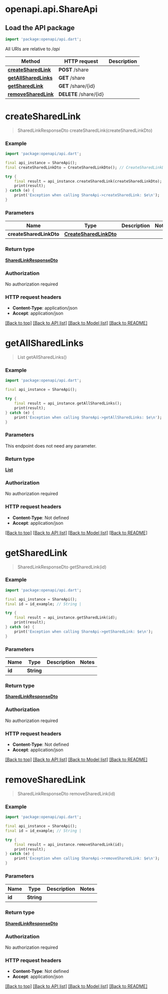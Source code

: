 # openapi.api.ShareApi

## Load the API package
```dart
import 'package:openapi/api.dart';
```

All URIs are relative to */api*

Method | HTTP request | Description
------------- | ------------- | -------------
[**createSharedLink**](ShareApi.md#createsharedlink) | **POST** /share | 
[**getAllSharedLinks**](ShareApi.md#getallsharedlinks) | **GET** /share | 
[**getSharedLink**](ShareApi.md#getsharedlink) | **GET** /share/{id} | 
[**removeSharedLink**](ShareApi.md#removesharedlink) | **DELETE** /share/{id} | 


# **createSharedLink**
> SharedLinkResponseDto createSharedLink(createSharedLinkDto)



### Example
```dart
import 'package:openapi/api.dart';

final api_instance = ShareApi();
final createSharedLinkDto = CreateSharedLinkDto(); // CreateSharedLinkDto | 

try {
    final result = api_instance.createSharedLink(createSharedLinkDto);
    print(result);
} catch (e) {
    print('Exception when calling ShareApi->createSharedLink: $e\n');
}
```

### Parameters

Name | Type | Description  | Notes
------------- | ------------- | ------------- | -------------
 **createSharedLinkDto** | [**CreateSharedLinkDto**](CreateSharedLinkDto.md)|  | 

### Return type

[**SharedLinkResponseDto**](SharedLinkResponseDto.md)

### Authorization

No authorization required

### HTTP request headers

 - **Content-Type**: application/json
 - **Accept**: application/json

[[Back to top]](#) [[Back to API list]](../README.md#documentation-for-api-endpoints) [[Back to Model list]](../README.md#documentation-for-models) [[Back to README]](../README.md)

# **getAllSharedLinks**
> List<SharedLinkResponseDto> getAllSharedLinks()



### Example
```dart
import 'package:openapi/api.dart';

final api_instance = ShareApi();

try {
    final result = api_instance.getAllSharedLinks();
    print(result);
} catch (e) {
    print('Exception when calling ShareApi->getAllSharedLinks: $e\n');
}
```

### Parameters
This endpoint does not need any parameter.

### Return type

[**List<SharedLinkResponseDto>**](SharedLinkResponseDto.md)

### Authorization

No authorization required

### HTTP request headers

 - **Content-Type**: Not defined
 - **Accept**: application/json

[[Back to top]](#) [[Back to API list]](../README.md#documentation-for-api-endpoints) [[Back to Model list]](../README.md#documentation-for-models) [[Back to README]](../README.md)

# **getSharedLink**
> SharedLinkResponseDto getSharedLink(id)



### Example
```dart
import 'package:openapi/api.dart';

final api_instance = ShareApi();
final id = id_example; // String | 

try {
    final result = api_instance.getSharedLink(id);
    print(result);
} catch (e) {
    print('Exception when calling ShareApi->getSharedLink: $e\n');
}
```

### Parameters

Name | Type | Description  | Notes
------------- | ------------- | ------------- | -------------
 **id** | **String**|  | 

### Return type

[**SharedLinkResponseDto**](SharedLinkResponseDto.md)

### Authorization

No authorization required

### HTTP request headers

 - **Content-Type**: Not defined
 - **Accept**: application/json

[[Back to top]](#) [[Back to API list]](../README.md#documentation-for-api-endpoints) [[Back to Model list]](../README.md#documentation-for-models) [[Back to README]](../README.md)

# **removeSharedLink**
> SharedLinkResponseDto removeSharedLink(id)



### Example
```dart
import 'package:openapi/api.dart';

final api_instance = ShareApi();
final id = id_example; // String | 

try {
    final result = api_instance.removeSharedLink(id);
    print(result);
} catch (e) {
    print('Exception when calling ShareApi->removeSharedLink: $e\n');
}
```

### Parameters

Name | Type | Description  | Notes
------------- | ------------- | ------------- | -------------
 **id** | **String**|  | 

### Return type

[**SharedLinkResponseDto**](SharedLinkResponseDto.md)

### Authorization

No authorization required

### HTTP request headers

 - **Content-Type**: Not defined
 - **Accept**: application/json

[[Back to top]](#) [[Back to API list]](../README.md#documentation-for-api-endpoints) [[Back to Model list]](../README.md#documentation-for-models) [[Back to README]](../README.md)


